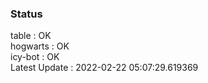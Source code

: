 ### Status


table : OK  
hogwarts : OK  
icy-bot : OK  
Latest Update : 2022-02-22 05:07:29.619369
